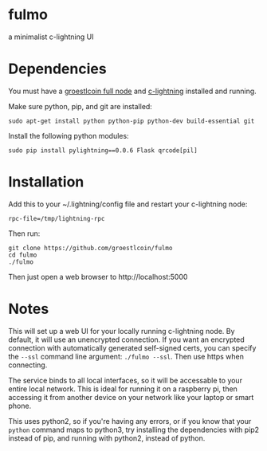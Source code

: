 # fulmo
a minimalist c-lightning UI

Dependencies
============

You must have a [groestlcoin full node](https://github.com/groestlcoin/groestlcoin) and [c-lightning](https://github.com/groestlcoin/lightning) installed and running.

Make sure python, pip, and git are installed:

```shell
sudo apt-get install python python-pip python-dev build-essential git
```

Install the following python modules:
```shell
sudo pip install pylightning==0.0.6 Flask qrcode[pil]
```

Installation
============

Add this to your ~/.lightning/config file and restart your c-lightning node:
```shell
rpc-file=/tmp/lightning-rpc
```

Then run:

```shell
git clone https://github.com/groestlcoin/fulmo
cd fulmo
./fulmo
```

Then just open a web browser to http://localhost:5000

Notes
============
This will set up a web UI for your locally running c-lightning node.  By default, it will use an unencrypted connection.  If you want an encrypted connection with automatically generated self-signed certs, you can specify the ```--ssl``` command line argument: ```./fulmo --ssl```.  Then use https when connecting.

The service binds to all local interfaces, so it will be accessable to your entire local network.  This is ideal for running it on a raspberry pi, then accessing it from another device on your network like your laptop or smart phone.

This uses python2, so if you're having any errors, or if you know that your `python` command maps to python3, try installing the dependencies with pip2 instead of pip, and running with python2, instead of python.
